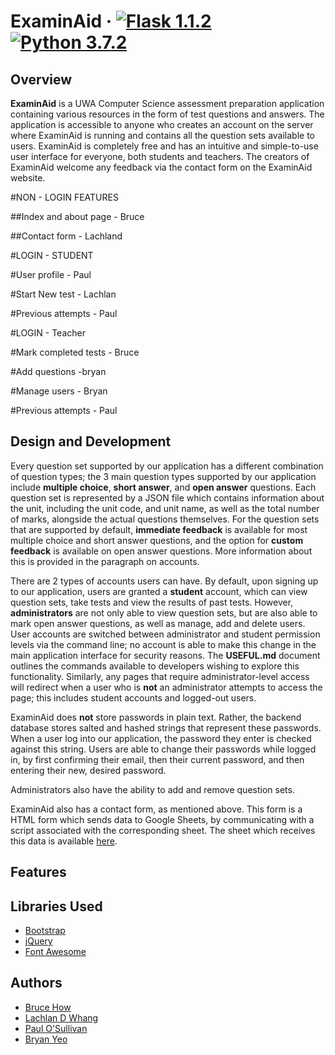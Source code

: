 # ExaminAid &middot; [![Flask 1.1.2](https://img.shields.io/badge/flask-1.0.2-blue.svg)](https://pypi.org/project/Flask/) [![Python 3.7.2](https://img.shields.io/badge/python-3.7.2-blue.svg)](https://www.python.org/downloads/release/python-372/) 

## Overview

**ExaminAid** is a UWA Computer Science assessment preparation application containing various resources in the form of test questions and answers. The application is accessible to anyone who creates an account on the server where ExaminAid is running and contains all the question sets available to users. ExaminAid is completely free and has an intuitive and simple-to-use user interface for everyone, both students and teachers. The creators of ExaminAid welcome any feedback via the contact form on the ExaminAid website.

#NON - LOGIN FEATURES

##Index and about page - Bruce

##Contact form - Lachland

#LOGIN - STUDENT

#User profile - Paul

#Start New test - Lachlan

#Previous attempts - Paul

#LOGIN - Teacher

#Mark completed tests - Bruce

#Add questions -bryan

#Manage users - Bryan

#Previous attempts - Paul



## Design and Development

Every question set supported by our application has a different combination of question types; the 3 main question types supported by our application include **multiple choice**, **short answer**, and **open answer** questions. Each question set is represented by a JSON file which contains information about the unit, including the unit code, and unit name, as well as the total number of marks, alongside the actual questions themselves. For the question sets that are supported by default, **immediate feedback** is available for most multiple choice and short answer questions, and the option for **custom feedback** is available on open answer questions. More information about this is provided in the paragraph on accounts.

There are 2 types of accounts users can have. By default, upon signing up to our application, users are granted a **student** account, which can view question sets, take tests and view the results of past tests. However, **administrators** are not only able to view question sets, but are also able to mark open answer questions, as well as manage, add and delete users. User accounts are switched between administrator and student permission levels via the command line; no account is able to make this change in the main application interface for security reasons. The **USEFUL.md** document outlines the commands available to developers wishing to explore this functionality. Similarly, any pages that require administrator-level access will redirect when a user who is **not** an administrator attempts to access the page; this includes student accounts and logged-out users.

ExaminAid does **not** store passwords in plain text. Rather, the backend database stores salted and hashed strings that represent these passwords. When a user log into our application, the password they enter is checked against this string. Users are able to change their passwords while logged in, by first confirming their email, then their current password, and then entering their new, desired password.

Administrators also have the ability to add and remove question sets.

ExaminAid also has a contact form, as mentioned above. This form is a HTML form which sends data to Google Sheets, by communicating with a script associated with the corresponding sheet. The sheet which receives this data is available [here](https://docs.google.com/spreadsheets/d/1tRqt7958lMhJuw4GvrrazpACogWdf6A6B2dD_zZ_HmE/edit?usp=sharing).

## Features


## Libraries Used
- [Bootstrap](https://getbootstrap.com/)
- [jQuery](https://jquery.com/)
- [Font Awesome](https://fontawesome.com/)

## Authors
- [Bruce How](https://github.com/brucehow)
- [Lachlan D Whang](https://github.com/ForsakenIdol)
- [Paul O'Sullivan](https://www.github.com/paulosllvn)
- [Bryan Yeo](https://github.com/Darkstorm1337)

